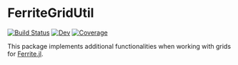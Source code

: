 # FerriteGridUtil

[![Build Status](https://github.com/DRollin/FerriteGridUtil.jl/actions/workflows/CI.yml/badge.svg?branch=main)](https://github.com/DRollin/FerriteGridUtil.jl/actions/workflows/CI.yml?query=branch%3Amain)
[![Dev](https://img.shields.io/badge/docs-dev-blue.svg)](https://DRollin.github.io/FerriteGridUtil.jl/dev/)
[![Coverage](https://codecov.io/gh/DRollin/FerriteGridUtil.jl/branch/main/graph/badge.svg)](https://codecov.io/gh/DRollin/FerriteGridUtil.jl)

This package implements additional functionalities when working with grids for
[Ferrite.jl](https://github.com/Ferrite-FEM/Ferrite.jl).
